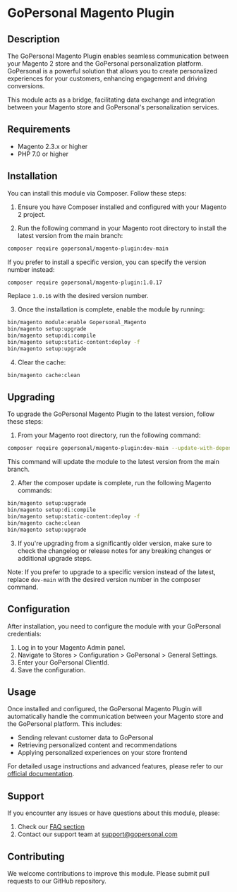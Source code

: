 # GoPersonal Magento Plugin

## Description

The GoPersonal Magento Plugin enables seamless communication between your Magento 2 store and the GoPersonal personalization platform. GoPersonal is a powerful solution that allows you to create personalized experiences for your customers, enhancing engagement and driving conversions.

This module acts as a bridge, facilitating data exchange and integration between your Magento store and GoPersonal's personalization services.

## Requirements

- Magento 2.3.x or higher
- PHP 7.0 or higher

## Installation

You can install this module via Composer. Follow these steps:

1. Ensure you have Composer installed and configured with your Magento 2 project.

2. Run the following command in your Magento root directory to install the latest version from the main branch:

```bash
composer require gopersonal/magento-plugin:dev-main
```

   If you prefer to install a specific version, you can specify the version number instead:

```bash
composer require gopersonal/magento-plugin:1.0.17
```

   Replace `1.0.16` with the desired version number.

3. Once the installation is complete, enable the module by running:

```bash
bin/magento module:enable Gopersonal_Magento
bin/magento setup:upgrade
bin/magento setup:di:compile
bin/magento setup:static-content:deploy -f
bin/magento setup:upgrade
```

4. Clear the cache:

```bash
bin/magento cache:clean
```

## Upgrading

To upgrade the GoPersonal Magento Plugin to the latest version, follow these steps:

1. From your Magento root directory, run the following command:

```bash
composer require gopersonal/magento-plugin:dev-main --update-with-dependencies
```

This command will update the module to the latest version from the main branch.

2. After the composer update is complete, run the following Magento commands:

```bash
bin/magento setup:upgrade
bin/magento setup:di:compile
bin/magento setup:static-content:deploy -f
bin/magento cache:clean
bin/magento setup:upgrade
```

3. If you're upgrading from a significantly older version, make sure to check the changelog or release notes for any breaking changes or additional upgrade steps.

Note: If you prefer to upgrade to a specific version instead of the latest, replace `dev-main` with the desired version number in the composer command.

## Configuration

After installation, you need to configure the module with your GoPersonal credentials:

1. Log in to your Magento Admin panel.
2. Navigate to Stores > Configuration > GoPersonal > General Settings.
3. Enter your GoPersonal ClientId.
4. Save the configuration.

## Usage

Once installed and configured, the GoPersonal Magento Plugin will automatically handle the communication between your Magento store and the GoPersonal platform. This includes:

- Sending relevant customer data to GoPersonal
- Retrieving personalized content and recommendations
- Applying personalized experiences on your store frontend

For detailed usage instructions and advanced features, please refer to our [official documentation](https://academy.gopersonal.ai/).

## Support

If you encounter any issues or have questions about this module, please:

1. Check our [FAQ section](https://academy.gopersonal.ai/)
2. Contact our support team at [support@gopersonal.com](https://gopersonal.atlassian.net/servicedesk/customer/portal/2)

## Contributing

We welcome contributions to improve this module. Please submit pull requests to our GitHub repository.
